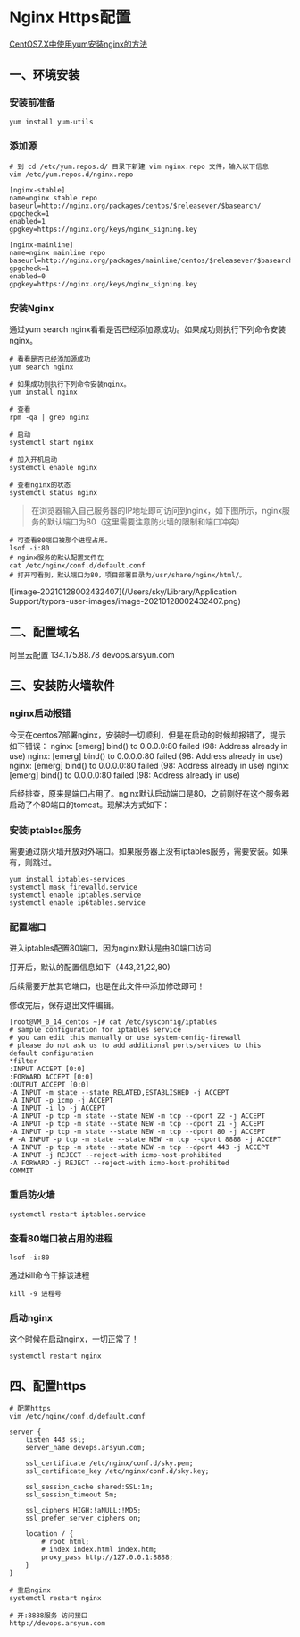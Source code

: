 # Nginx Https配置



[CentOS7.X中使用yum安装nginx的方法](https://www.cnblogs.com/opsprobe/p/10773582.html)

## 一、环境安装

### 安装前准备

```shell
yum install yum-utils
```

###  添加源

```shell
# 到 cd /etc/yum.repos.d/ 目录下新建 vim nginx.repo 文件，输入以下信息
vim /etc/yum.repos.d/nginx.repo
```

```shell
[nginx-stable]
name=nginx stable repo
baseurl=http://nginx.org/packages/centos/$releasever/$basearch/
gpgcheck=1
enabled=1
gpgkey=https://nginx.org/keys/nginx_signing.key

[nginx-mainline]
name=nginx mainline repo
baseurl=http://nginx.org/packages/mainline/centos/$releasever/$basearch/
gpgcheck=1
enabled=0
gpgkey=https://nginx.org/keys/nginx_signing.key
```

### 安装Nginx

通过yum search nginx看看是否已经添加源成功。如果成功则执行下列命令安装nginx。

```shell
# 看看是否已经添加源成功
yum search nginx

# 如果成功则执行下列命令安装nginx。
yum install nginx

# 查看
rpm -qa | grep nginx

# 启动
systemctl start nginx

# 加入开机启动
systemctl enable nginx

# 查看nginx的状态
systemctl status nginx
```

> 在浏览器输入自己服务器的IP地址即可访问到nginx，如下图所示，nginx服务的默认端口为80（这里需要注意防火墙的限制和端口冲突）

```shell
# 可查看80端口被那个进程占用。
lsof -i:80
# nginx服务的默认配置文件在 
cat /etc/nginx/conf.d/default.conf
# 打开可看到，默认端口为80，项目部署目录为/usr/share/nginx/html/。

```

![image-20210128002432407](/Users/sky/Library/Application Support/typora-user-images/image-20210128002432407.png)



## 二、配置域名

阿里云配置 134.175.88.78   devops.arsyun.com



## 三、安装防火墙软件

### nginx启动报错

今天在centos7部署nginx，安装时一切顺利，但是在启动的时候却报错了，提示如下错误：
nginx: [emerg] bind() to 0.0.0.0:80 failed (98: Address already in use)
nginx: [emerg] bind() to 0.0.0.0:80 failed (98: Address already in use)
nginx: [emerg] bind() to 0.0.0.0:80 failed (98: Address already in use)
nginx: [emerg] bind() to 0.0.0.0:80 failed (98: Address already in use)

后经排查，原来是端口占用了。nginx默认启动端口是80，之前刚好在这个服务器启动了个80端口的tomcat。现解决方式如下：

### 安装iptables服务

需要通过防火墙开放对外端口。如果服务器上没有iptables服务，需要安装。如果有，则跳过。

```
yum install iptables-services
systemctl mask firewalld.service
systemctl enable iptables.service
systemctl enable ip6tables.service
```

### 配置端口

进入iptables配置80端口，因为nginx默认是由80端口访问

打开后，默认的配置信息如下（443,21,22,80)

后续需要开放其它端口，也是在此文件中添加修改即可！

修改完后，保存退出文件编辑。

```shell
[root@VM_0_14_centos ~]# cat /etc/sysconfig/iptables
# sample configuration for iptables service
# you can edit this manually or use system-config-firewall
# please do not ask us to add additional ports/services to this default configuration
*filter
:INPUT ACCEPT [0:0]
:FORWARD ACCEPT [0:0]
:OUTPUT ACCEPT [0:0]
-A INPUT -m state --state RELATED,ESTABLISHED -j ACCEPT
-A INPUT -p icmp -j ACCEPT
-A INPUT -i lo -j ACCEPT
-A INPUT -p tcp -m state --state NEW -m tcp --dport 22 -j ACCEPT
-A INPUT -p tcp -m state --state NEW -m tcp --dport 21 -j ACCEPT
-A INPUT -p tcp -m state --state NEW -m tcp --dport 80 -j ACCEPT
# -A INPUT -p tcp -m state --state NEW -m tcp --dport 8888 -j ACCEPT
-A INPUT -p tcp -m state --state NEW -m tcp --dport 443 -j ACCEPT
-A INPUT -j REJECT --reject-with icmp-host-prohibited
-A FORWARD -j REJECT --reject-with icmp-host-prohibited
COMMIT
```

### 重启防火墙

```
systemctl restart iptables.service
```

### 查看80端口被占用的进程

```
lsof -i:80
```

通过kill命令干掉该进程

```
kill -9 进程号
```

### 启动nginx

这个时候在启动nginx，一切正常了！

```shell
systemctl restart nginx
```



## 四、配置https

```shell
# 配置https
vim /etc/nginx/conf.d/default.conf
```

```
server {
	listen 443 ssl;
	server_name devops.arsyun.com;

	ssl_certificate /etc/nginx/conf.d/sky.pem;
	ssl_certificate_key /etc/nginx/conf.d/sky.key;

	ssl_session_cache shared:SSL:1m;
	ssl_session_timeout 5m;

	ssl_ciphers HIGH:!aNULL:!MD5;
	ssl_prefer_server_ciphers on;

	location / {
		# root html;
		# index index.html index.htm;
		proxy_pass http://127.0.0.1:8888;
	}
}
```

```shell
# 重启nginx
systemctl restart nginx
```

```shell
# 开:8888服务 访问接口
http://devops.arsyun.com 
```

